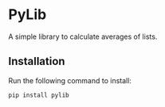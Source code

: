 # PyLib

A simple library to calculate averages of lists.

## Installation

Run the following command to install:

```bash
pip install pylib
